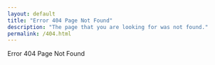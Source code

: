 ```yaml
---
layout: default
title: "Error 404 Page Not Found"
description: "The page that you are looking for was not found."
permalink: /404.html
---
```


Error 404 Page Not Found
